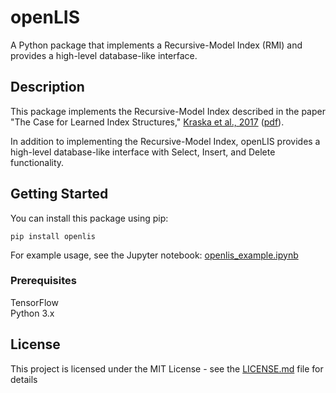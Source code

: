 # openLIS
A Python package that implements a Recursive-Model Index (RMI) and provides a high-level database-like interface.

## Description

This package implements the Recursive-Model Index described in the paper 
"The Case for Learned Index Structures," 
[Kraska et al., 2017](http://arxiv.org/abs/1712.01208)
([pdf](http://arxiv.org/pdf/1712.01208.pdf)).
        
In addition to implementing the Recursive-Model Index, openLIS provides
a high-level database-like interface with Select, Insert, and Delete functionality.

## Getting Started

You can install this package using pip:
```
pip install openlis
```

For example usage, see the Jupyter notebook: [openlis_example.ipynb](openlis_example.ipynb)


### Prerequisites

TensorFlow  
Python 3.x


## License

This project is licensed under the MIT License - see the [LICENSE.md](LICENSE.md) file for details


